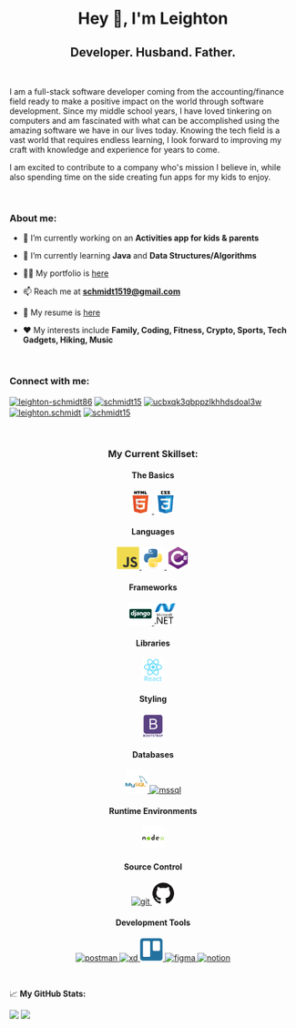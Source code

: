 <h1 align="center">Hey 👋, I'm Leighton</h1>
<h2 align="center">Developer. Husband. Father.</h2>

<br/>

<p>I am a full-stack software developer coming from the accounting/finance field ready to make a positive impact on the world through software development. Since my middle school years, I have loved tinkering on computers and am fascinated with what can be accomplished using the amazing software we have in our lives today. Knowing the tech field is a vast world that requires endless learning, I look forward to improving my craft with knowledge and experience for years to come.</p>

<p>I am excited to contribute to a company who's mission I believe in, while also spending time on the side creating fun apps for my kids to enjoy.</p>

<br/>

### About me:

- 🔭 I’m currently working on an **Activities app for kids & parents**

- 🌱 I’m currently learning **Java** and **Data Structures/Algorithms**

- 👨‍💻 My portfolio is [here](https://schmidt1519.github.io/portfolio/)

- 📫 Reach me at **schmidt1519@gmail.com**

- 📄 My resume is [here](https://schmidt1519.github.io/resume/)

- :heart: My interests include **Family, Coding, Fitness, Crypto, Sports, Tech Gadgets, Hiking, Music**

<br/>

<h3 align="left">Connect with me:</h3>
<p align="left">
<a href="https://linkedin.com/in/leighton-schmidt86" target="blank"><img align="center" src="https://raw.githubusercontent.com/rahuldkjain/github-profile-readme-generator/master/src/images/icons/Social/linked-in-alt.svg" alt="leighton-schmidt86" height="30" width="40" /></a>
<a href="https://twitter.com/schmidt15" target="blank"><img align="center" src="https://raw.githubusercontent.com/rahuldkjain/github-profile-readme-generator/master/src/images/icons/Social/twitter.svg" alt="schmidt15" height="30" width="40" /></a>
<a href="https://www.youtube.com/c/ucbxqk3qbppzlkhhdsdoal3w" target="blank"><img align="center" src="https://raw.githubusercontent.com/rahuldkjain/github-profile-readme-generator/master/src/images/icons/Social/youtube.svg" alt="ucbxqk3qbppzlkhhdsdoal3w" height="30" width="40" /></a>
<a href="https://fb.com/leighton.schmidt" target="blank"><img align="center" src="https://raw.githubusercontent.com/rahuldkjain/github-profile-readme-generator/master/src/images/icons/Social/facebook.svg" alt="leighton.schmidt" height="30" width="40" /></a>
<a href="https://instagram.com/schmidt15" target="blank"><img align="center" src="https://raw.githubusercontent.com/rahuldkjain/github-profile-readme-generator/master/src/images/icons/Social/instagram.svg" alt="schmidt15" height="30" width="40" /></a>

</p>

<br/>

<h3 align="center">My Current Skillset:</h3>

<h4 align="center">The Basics</h4>

<div align="center">

<a href="https://www.w3.org/html/" target="_blank"> <img src="https://raw.githubusercontent.com/devicons/devicon/master/icons/html5/html5-original-wordmark.svg" alt="html5" width="40" height="40"/> </a> <a href="https://www.w3schools.com/css/" target="_blank"> <img src="https://raw.githubusercontent.com/devicons/devicon/master/icons/css3/css3-original-wordmark.svg" alt="css3" width="40" height="40"/> </a> 

</div>
  
<h4 align="center">Languages</h4>

<div align="center">

<a href="https://developer.mozilla.org/en-US/docs/Web/JavaScript" target="_blank"> <img src="https://raw.githubusercontent.com/devicons/devicon/master/icons/javascript/javascript-original.svg" alt="javascript" width="40" height="40"/> </a> <a href="https://www.python.org" target="_blank"> <img src="https://raw.githubusercontent.com/devicons/devicon/master/icons/python/python-original.svg" alt="python" width="40" height="40"/> </a> <a href="https://docs.microsoft.com/en-us/dotnet/csharp/" target="_blank"> <img src="https://raw.githubusercontent.com/devicons/devicon/master/icons/csharp/csharp-original.svg" alt="csharp" width="40" height="40"/> </a>

</div>

<h4 align="center">Frameworks</h4>

<div align="center">

<a href="https://www.djangoproject.com/" target="_blank"> <img src="https://raw.githubusercontent.com/devicons/devicon/master/icons/django/django-original.svg" alt="django" width="40" height="40"/> </a> <a href="https://dotnet.microsoft.com/" target="_blank"> <img src="https://raw.githubusercontent.com/devicons/devicon/master/icons/dot-net/dot-net-original-wordmark.svg" alt="dotnet" width="40" height="40"/> </a>

</div>

<h4 align="center">Libraries</h4>

<div align="center">

<a href="https://reactjs.org/" target="_blank"> <img src="https://raw.githubusercontent.com/devicons/devicon/master/icons/react/react-original-wordmark.svg" alt="react" width="40" height="40"/> </a>

</div>

<h4 align="center">Styling</h4>

<div align="center">

<a href="https://getbootstrap.com" target="_blank"> <img src="https://raw.githubusercontent.com/devicons/devicon/master/icons/bootstrap/bootstrap-plain-wordmark.svg" alt="bootstrap" width="40" height="40"/> </a>

</div>

<h4 align="center">Databases</h4>

<div align="center">

<a href="https://www.mysql.com/" target="_blank"> <img src="https://raw.githubusercontent.com/devicons/devicon/master/icons/mysql/mysql-original-wordmark.svg" alt="mysql" width="40" height="40"/> </a> <a href="https://www.microsoft.com/en-us/sql-server" target="_blank"> <img src="https://www.svgrepo.com/show/303229/microsoft-sql-server-logo.svg" alt="mssql" width="40" height="40"/> </a> 

</div>

<h4 align="center">Runtime Environments</h4>

<div align="center">
          
<a href="https://nodejs.org" target="_blank"> <img src="https://raw.githubusercontent.com/devicons/devicon/master/icons/nodejs/nodejs-original-wordmark.svg" alt="nodejs" width="40" height="40"/> </a> 

</div>

<h4 align="center">Source Control</h4>

<div align="center">
            
<a href="https://git-scm.com/" target="_blank"> <img src="https://www.vectorlogo.zone/logos/git-scm/git-scm-icon.svg" alt="git" width="40" height="40"/> </a> <a href="https://github.com/" target="_blank"> <img src="https://github.com/devicons/devicon/blob/master/icons/github/github-original.svg" alt="github" width="40" height="40"/> </a>
 
</div>

<h4 align="center">Development Tools</h4>
 
<div align="center">

<a href="https://postman.com" target="_blank"> <img src="https://www.vectorlogo.zone/logos/getpostman/getpostman-icon.svg" alt="postman" width="40" height="40"/> </a> <a href="https://www.adobe.com/products/xd.html" target="_blank"> <img src="https://cdn.worldvectorlogo.com/logos/adobe-xd.svg" alt="xd" width="40" height="40"/> </a> <a href="https://trello.com/en-US" target="_blank"> <img src="https://raw.githubusercontent.com/devicons/devicon/2ae2a900d2f041da66e950e4d48052658d850630/icons/trello/trello-plain.svg" alt="trello" width="40" height="40"/> </a> <a href="https://www.figma.com/" target="_blank"> <img src="https://www.vectorlogo.zone/logos/figma/figma-icon.svg" alt="figma" width="40" height="40"/> </a> <a href="https://www.notion.so/" target="_blank"> <img src="https://cdn.worldvectorlogo.com/logos/notion-logo-1.svg" alt="notion" width="40" height="40"/> </a>

</div>

<br/>

📈 **My GitHub Stats:**

<p>
  <img height="180em" src="https://github-readme-stats.vercel.app/api?username=Schmidt1519&show_icons=true&hide_border=true&&count_private=true&include_all_commits=true" />
  <img height="180em" src="https://github-readme-stats.vercel.app/api/top-langs/?username=Schmidt1519&exclude_repo=KNN-Image-Classification&show_icons=true&hide_border=true&layout=compact&langs_count=8"/>
</p>
